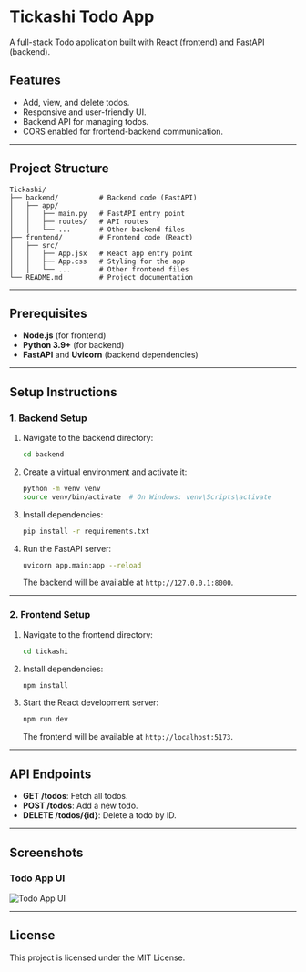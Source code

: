 # Tickashi Todo App

A full-stack Todo application built with React (frontend) and FastAPI (backend).

## Features

- Add, view, and delete todos.
- Responsive and user-friendly UI.
- Backend API for managing todos.
- CORS enabled for frontend-backend communication.

---

## Project Structure

```
Tickashi/
├── backend/          # Backend code (FastAPI)
│   ├── app/
│   │   ├── main.py   # FastAPI entry point
│   │   ├── routes/   # API routes
│   │   └── ...       # Other backend files
├── frontend/         # Frontend code (React)
│   ├── src/
│   │   ├── App.jsx   # React app entry point
│   │   ├── App.css   # Styling for the app
│   │   └── ...       # Other frontend files
└── README.md         # Project documentation
```

---

## Prerequisites

- **Node.js** (for frontend)
- **Python 3.9+** (for backend)
- **FastAPI** and **Uvicorn** (backend dependencies)

---

## Setup Instructions

### 1. Backend Setup

1. Navigate to the backend directory:
   ```bash
   cd backend
   ```

2. Create a virtual environment and activate it:
   ```bash
   python -m venv venv
   source venv/bin/activate  # On Windows: venv\Scripts\activate
   ```

3. Install dependencies:
   ```bash
   pip install -r requirements.txt
   ```

4. Run the FastAPI server:
   ```bash
   uvicorn app.main:app --reload
   ```

   The backend will be available at `http://127.0.0.1:8000`.

---

### 2. Frontend Setup

1. Navigate to the frontend directory:
   ```bash
   cd tickashi
   ```

2. Install dependencies:
   ```bash
   npm install
   ```

3. Start the React development server:
   ```bash
   npm run dev
   ```

   The frontend will be available at `http://localhost:5173`.

---

## API Endpoints

- **GET /todos**: Fetch all todos.
- **POST /todos**: Add a new todo.
- **DELETE /todos/{id}**: Delete a todo by ID.

---

## Screenshots

### Todo App UI
![Todo App UI](https://via.placeholder.com/800x400?text=Todo+App+UI)

---

## License

This project is licensed under the MIT License.